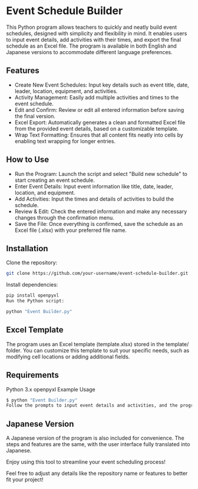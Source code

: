 # Event Schedule Builder
This Python program allows teachers to quickly and neatly build event schedules, designed with simplicity and flexibility in mind. It enables users to input event details, add activities with their times, and export the final schedule as an Excel file. The program is available in both English and Japanese versions to accommodate different language preferences.

## Features
- Create New Event Schedules: Input key details such as event title, date, leader, location, equipment, and activities.
- Activity Management: Easily add multiple activities and times to the event schedule.
- Edit and Confirm: Review or edit all entered information before saving the final version.
- Excel Export: Automatically generates a clean and formatted Excel file from the provided event details, based on a customizable template.
- Wrap Text Formatting: Ensures that all content fits neatly into cells by enabling text wrapping for longer entries.

## How to Use
- Run the Program: Launch the script and select "Build new schedule" to start creating an event schedule.
- Enter Event Details: Input event information like title, date, leader, location, and equipment.
- Add Activities: Input the times and details of activities to build the schedule.
- Review & Edit: Check the entered information and make any necessary changes through the confirmation menu.
- Save the File: Once everything is confirmed, save the schedule as an Excel file (.xlsx) with your preferred file name.

## Installation
Clone the repository:
```bash
git clone https://github.com/your-username/event-schedule-builder.git
```

Install dependencies:
```bash
pip install openpyxl
Run the Python script:
```

```bash
python "Event Builder.py"
```

## Excel Template
The program uses an Excel template (template.xlsx) stored in the template/ folder. You can customize this template to suit your specific needs, such as modifying cell locations or adding additional fields.

## Requirements
Python 3.x
openpyxl
Example Usage

```bash
$ python "Event Builder.py"
Follow the prompts to input event details and activities, and the program will generate an Excel file based on your inputs.
```

## Japanese Version
A Japanese version of the program is also included for convenience. The steps and features are the same, with the user interface fully translated into Japanese.

Enjoy using this tool to streamline your event scheduling process!

Feel free to adjust any details like the repository name or features to better fit your project!
